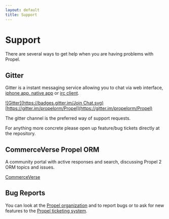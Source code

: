 ```yaml
---
layout: default
title: Support
---
```


# Support #

There are several ways to get help when you are having problems with Propel.

## Gitter ##

Gitter is a instant messaging service allowing you to chat via web interface, [iphone app, native app](https://gitter.im/apps) or [irc client](http://irc.gitter.im).

[![Gitter](https://badges.gitter.im/Join Chat.svg)](https://gitter.im/propelorm/Propel)
 [https://gitter.im/propelorm/Propel](https://gitter.im/propelorm/Propel)

The gitter channel is the preferred way of support requests.

For anything more concrete please open up feature/bug tickets directly at the repository.

## CommerceVerse Propel ORM ##

A community portal with active responses and search, discussing Propel 2 ORM topics and issues.

[CommerceVerse](https://commerceverse.space/categories/propel-orm?utm_campaign=propel&utm_medium=website&utm_source=propelorm-org)


## Bug Reports ##

You can look at the [Propel organization](https://github.com/propelorm) and to report bugs or to ask for new features to the [Propel ticketing system](https://github.com/propelorm/Propel2/issues).
